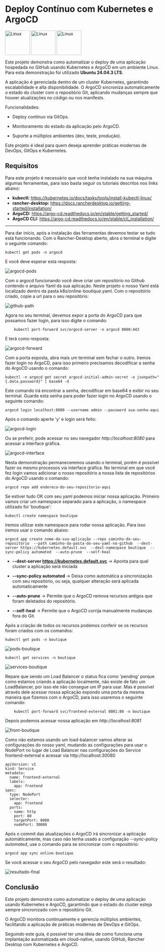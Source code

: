 # Deploy Contínuo com Kubernetes e ArgoCD

<img align="center" alt="Linux" width="80px" height="80px" src="https://cdn.jsdelivr.net/gh/devicons/devicon@latest/icons/kubernetes/kubernetes-original.svg"/> <img align="center" alt="Linux" width="80px" height="80px" src="https://cdn.jsdelivr.net/gh/devicons/devicon@latest/icons/argocd/argocd-original-wordmark.svg"/> <img align="center" alt="Linux" width="80px" height="80px" src="https://cdn.jsdelivr.net/gh/devicons/devicon@latest/icons/linux/linux-original.svg"/>


Este projeto demonstra como automatizar o deploy de uma aplicação hospedada no GitHub usando Kubernetes e ArgoCD em um ambiente Linux. Para esta demonstração foi utilizado **Ubuntu 24.04.3 LTS**.

A aplicação é gerenciada dentro de um cluster Kubernetes, garantindo escalabilidade e alta disponibilidade. O ArgoCD sincroniza automaticamente o estado do cluster com o repositório Git, aplicando mudanças sempre que houver atualizações no código ou nos manifests.

Funcionalidades:

- Deploy contínuo via GitOps.

- Monitoramento do estado da aplicação pelo ArgoCD.

- Suporte a múltiplos ambientes (dev, teste, produção).

Este projeto é ideal para quem deseja aprender práticas modernas de DevOps, GitOps e Kubernetes.


## Requisitos

Para este projeto é necessário que você tenha instalado na sua máquina algumas ferramentas, para isso basta seguir os tutoriais descritos nos links abaixo:

- **kubectl:** <a>https://kubernetes.io/docs/tasks/tools/install-kubectl-linux/</a>
- **rancher-desktop:** <a>https://docs.rancherdesktop.io/getting-started/installation/</a>
- **ArgoCD:** <a>https://argo-cd.readthedocs.io/en/stable/getting_started/</a>
- **ArgoCD CLI:** <a>https://argo-cd.readthedocs.io/en/stable/cli_installation/</a>


***

Para dar início, após a instalação das ferramentas devemos testar se tudo está funcionando. Com o Rancher-Desktop aberto, abra o terminal e digite o seguinte comando:

    kubectl get pods -n argocd

E você deve esperar esta resposta:

![argocd-pods](/images/argocd-pods.png "Pods ArgoCD")

Com o argocd funcionando você deve criar um repositório no Github contendo o arquivo Yaml da sua aplicação. Neste projeto o nosso Yaml está localizado dentro da pasta k8s/online-boutique.yaml.
Com o repositório criado, copie a url para o seu repositório:


![github-path](/images/github-path.png "Github path")


Agora no seu terminal, devemos expor a porta do ArgoCD para que possamos fazer login, para isso digite o comando:

        kubectl port-forward svc/argocd-server -n argocd 8080:443

E terá como resposta: 

![argocd-forward](/images/argocd-forward.png "ArgoCD port forward")

Com a porta exposta, abra mais um terminal sem fechar o outro. Iremos fazer login no ArgoCD, para isso primeiro precisamos decodificar a senha do ArgoCD usando o comando:

    kubectl -n argocd get secret argocd-initial-admin-secret -o jsonpath="{.data.password}" | base64 -d

Este comando irá encontrar a senha, decodificar em base64 e exibir no seu terminal. Guarde esta senha para poder fazer login no ArgoCD usando o seguinte comando:

    argocd login localhost:8080 --username admin --password sua-senha-aqui

Após o comando aperte 'y' e login será feito:

![argocd-login](/images/argocd-login.png "ArgoCD Login") 


Ou se preferir, pode acessar no seu navegador *http://localhost:8080* para acessar a interface gráfica.

![argocd-interface](/images/argocd-interface.png "ArgoCD Interface")

Nesta demonstração permaneceremos usando o terminal, porém é possível fazer os mesmo processos via interface gráfica.
No terminal em que você fez login vamos adicionar o nosso repositório a nossa lista de repositórios do ArgoCD usando o comando:

    argocd repo add endereco-do-seu-repositorio-aqui

Se estiver tudo OK com seu yaml podemos iniciar nossa aplicação. Primeiro vamos criar um namespace separado para a aplicação, o namespace utilizado foi 'boutique':

    kubectl create namespace boutique

Iremos utilizar este namespace para rodar nossa aplicação. Para isso iremos usar o comando abaixo:

    argocd app create nome-da-sua-aplicação --repo caminho-do-seu-repositório  --path caminho-da-pasta-do-seu-yaml-no-github  --dest-server https://kubernetes.default.svc  --dest-namespace boutique  --sync-policy automated  --auto-prune  --self-heal
        
 - **--dest-server https://kubernetes.default.svc** -> Aponta para qual cluster a aplicação será iniciada 

 - **--sync-policy automated** -> Deixa como automática a sincronização com seu repositório, ou seja, qualquer alteração será aplicada automaticamente

 - **--auto-prune** -> Permite que o ArgoCD remova recursos antigos que foram deletados do repositório.

 - **--self-heal** -> Permite que o ArgoCD corrija manualmente mudanças fora do Git.

Após a criação de todos os recursos podemos conferir se os recursos foram criados com os comandos:

    kubectl get pods -n boutique
        

![pods-boutique](/images/pods-boutique.png "Pods Boutique")


    kubectl get services -n boutique 


![services-boutique](/images/services-boutique.png "Services Boutique") 


        
Repare que sendo um Load Balancer o status fica como 'pending' porque como estamos criando a aplicação localmente, não existe de fato um LoadBalancer, por isso ele não consegue um IP para usar. Mas é possível através dele acessar nossa aplicação expondo uma porta da mesma maneira que fizemos com o ArgoCD, para isso usaremos o seguinte comando:

        kubectl port-forward svc/frontend-external 8081:80 -n boutique


Depois podemos acessar nossa aplicação em *http://localhost:8081*

![front-boutique](/images/front-boutique.png "Front Boutique")

Como não estamos usando um load-balancer vamos alterar as configurações do nosso yaml, mudando as configurações para usar o NodePort no lugar de Load Balancer nas configurações do Service frontend-external e acessar via http://localhost:30080


    apiVersion: v1
    kind: Service
    metadata:
      name: frontend-external
      labels:
        app: frontend
    spec:
      type: NodePort
      selector:
        app: frontend
      ports:
      - name: http
        port: 80
        targetPort: 8080
        nodePort: 30080

Após o commit das atualizações o ArgoCD irá sincronizar a aplicação automáticamente, mas caso não tenha usado a configuração *--sync-policy automated*, use o comando para se sincronizar com o repositório:

    argocd app sync online-boutique

Se você acessar o seu ArgoCD pelo navegador este será o resultado:


![resultado-final](/images/resultado-final.png "Resultado final")


## Conclusão

Este projeto demonstra como automatizar o deploy de uma aplicação usando Kubernetes e ArgoCD, garantindo que o estado do cluster esteja sempre sincronizado com o repositório Git.

O ArgoCD monitora continuamente e gerencia múltiplos ambientes, facilitando a aplicação de práticas modernas de DevOps e GitOps.

Seguindo este guia, é possível ter uma ideia de como funciona uma implantação automatizada em cloud-native, usando GitHub, Rancher Desktop com Kubernetes e ArgoCD.
